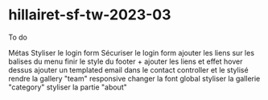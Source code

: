 # hillairet-sf-tw-2023-03

To do 

Métas
Styliser le login form
Sécuriser le login form
ajouter les liens sur les balises <a> du menu
finir le style du footer + ajouter les liens et effet hover dessus
ajouter un templated email dans le contact controller et le stylisé
rendre la gallery "team" responsive
changer la font global
styliser la gallerie "category"
styliser la partie "about"